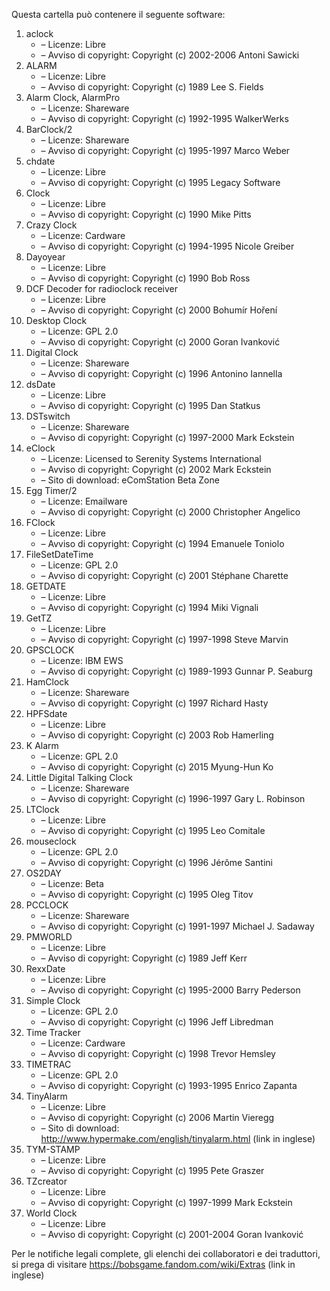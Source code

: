﻿Questa cartella può contenere il seguente software:

1. aclock
   - – Licenze: Libre
   - – Avviso di copyright: Copyright (c) 2002-2006 Antoni Sawicki
2. ALARM
   - – Licenze: Libre
   - – Avviso di copyright: Copyright (c) 1989 Lee S. Fields
3. Alarm Clock, AlarmPro
   - – Licenze: Shareware
   - – Avviso di copyright: Copyright (c) 1992-1995 WalkerWerks
4. BarClock/2
   - – Licenze: Shareware
   - – Avviso di copyright: Copyright (c) 1995-1997 Marco Weber
5. chdate
   - – Licenze: Libre
   - – Avviso di copyright: Copyright (c) 1995 Legacy Software
6. Clock
   - – Licenze: Libre
   - – Avviso di copyright: Copyright (c) 1990 Mike Pitts
7. Crazy Clock
   - – Licenze: Cardware
   - – Avviso di copyright: Copyright (c) 1994-1995 Nicole Greiber
8. Dayoyear
   - – Licenze: Libre
   - – Avviso di copyright: Copyright (c) 1990 Bob Ross
9. DCF Decoder for radioclock receiver
   - – Licenze: Libre
   - – Avviso di copyright: Copyright (c) 2000 Bohumír Hoření
10. Desktop Clock
    - – Licenze: GPL 2.0
    - – Avviso di copyright: Copyright (c) 2000 Goran Ivanković
11. Digital Clock
    - – Licenze: Shareware
    - – Avviso di copyright: Copyright (c) 1996 Antonino Iannella
12. dsDate
    - – Licenze: Libre
    - – Avviso di copyright: Copyright (c) 1995 Dan Statkus
13. DSTswitch
    - – Licenze: Shareware
    - – Avviso di copyright: Copyright (c) 1997-2000 Mark Eckstein
14. eClock
    - – Licenze: Licensed to Serenity Systems International
    - – Avviso di copyright: Copyright (c) 2002 Mark Eckstein
    - – Sito di download: eComStation Beta Zone
15. Egg Timer/2
    - – Licenze: Emailware
    - – Avviso di copyright: Copyright (c) 2000 Christopher Angelico
16. FClock
    - – Licenze: Libre
    - – Avviso di copyright: Copyright (c) 1994 Emanuele Toniolo
17. FileSetDateTime
    - – Licenze: GPL 2.0
    - – Avviso di copyright: Copyright (c) 2001 Stéphane Charette
18. GETDATE
    - – Licenze: Libre
    - – Avviso di copyright: Copyright (c) 1994 Miki Vignali
19. GetTZ
    - – Licenze: Libre
    - – Avviso di copyright: Copyright (c) 1997-1998 Steve Marvin
20. GPSCLOCK
    - – Licenze: IBM EWS
    - – Avviso di copyright: Copyright (c) 1989-1993 Gunnar P. Seaburg
21. HamClock
    - – Licenze: Shareware
    - – Avviso di copyright: Copyright (c) 1997 Richard Hasty
22. HPFSdate
    - – Licenze: Libre
    - – Avviso di copyright: Copyright (c) 2003 Rob Hamerling
23. K Alarm
    - – Licenze: GPL 2.0
    - – Avviso di copyright: Copyright (c) 2015 Myung-Hun Ko
24. Little Digital Talking Clock
    - – Licenze: Shareware
    - – Avviso di copyright: Copyright (c) 1996-1997 Gary L. Robinson
25. LTClock
    - – Licenze: Libre
    - – Avviso di copyright: Copyright (c) 1995 Leo Comitale
26. mouseclock
    - – Licenze: GPL 2.0
    - – Avviso di copyright: Copyright (c) 1996 Jérôme Santini
27. OS2DAY
    - – Licenze: Beta
    - – Avviso di copyright: Copyright (c) 1995 Oleg Titov
28. PCCLOCK
    - – Licenze: Shareware
    - – Avviso di copyright: Copyright (c) 1991-1997 Michael J. Sadaway
29. PMWORLD
    - – Licenze: Libre
    - – Avviso di copyright: Copyright (c) 1989 Jeff Kerr
30. RexxDate
    - – Licenze: Libre
    - – Avviso di copyright: Copyright (c) 1995-2000 Barry Pederson
31. Simple Clock
    - – Licenze: GPL 2.0
    - – Avviso di copyright: Copyright (c) 1996 Jeff Libredman
32. Time Tracker
    - – Licenze: Cardware
    - – Avviso di copyright: Copyright (c) 1998 Trevor Hemsley
33. TIMETRAC
    - – Licenze: GPL 2.0
    - – Avviso di copyright: Copyright (c) 1993-1995 Enrico Zapanta
34. TinyAlarm
    - – Licenze: Libre
    - – Avviso di copyright: Copyright (c) 2006 Martin Vieregg
    - – Sito di download: http://www.hypermake.com/english/tinyalarm.html (link in inglese)
35. TYM-STAMP
    - – Licenze: Libre
    - – Avviso di copyright: Copyright (c) 1995 Pete Graszer
36. TZcreator
    - – Licenze: Libre
    - – Avviso di copyright: Copyright (c) 1997-1999 Mark Eckstein
37. World Clock
    - – Licenze: Libre
    - – Avviso di copyright: Copyright (c) 2001-2004 Goran Ivanković

Per le notifiche legali complete, gli elenchi dei collaboratori e dei traduttori, si prega di visitare https://bobsgame.fandom.com/wiki/Extras (link in inglese)
